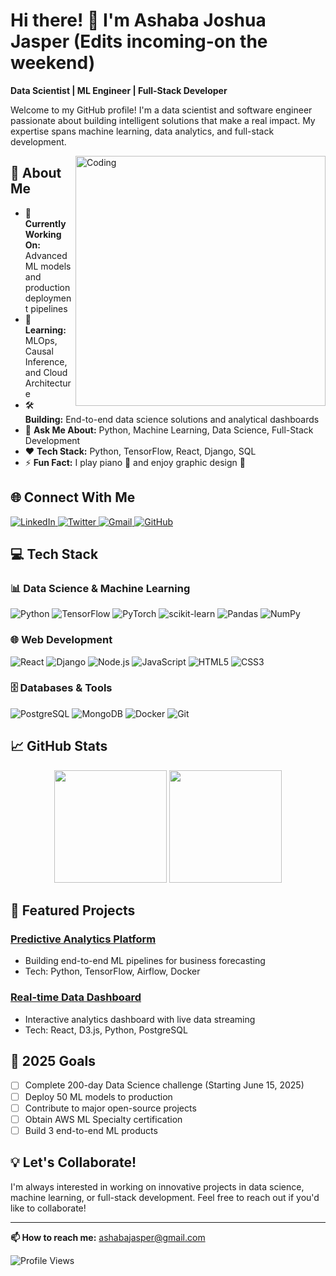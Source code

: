 # Hi there! 👋 I'm Ashaba Joshua Jasper     (Edits incoming-on the weekend)
    
**Data Scientist | ML Engineer  | Full-Stack Developer**   
   
Welcome to my GitHub profile! I'm a data scientist and software engineer passionate about building intelligent solutions that make a real impact. My expertise spans machine learning, data analytics, and full-stack development.

<img align="right" alt="Coding" width="400" src="https://raw.githubusercontent.com/abhisheknaiidu/abhisheknaiidu/master/code.gif" />
  
## 📖 About Me  

- 🔭 **Currently Working On:** Advanced ML models and production deployment pipelines
- 🌱 **Learning:** MLOps, Causal Inference, and Cloud Architecture
- 🛠️ **Building:** End-to-end data science solutions and analytical dashboards
- 💬 **Ask Me About:** Python, Machine Learning, Data Science, Full-Stack Development
- ❤️ **Tech Stack:** Python, TensorFlow, React, Django, SQL
- ⚡ **Fun Fact:** I play piano 🎹 and enjoy graphic design 🎨

## 🌐 Connect With Me

<p align="left">
  <a href="https://www.linkedin.com/in/ashaba-jasper-29621b241/" target="_blank">
    <img src="https://img.shields.io/badge/-LinkedIn-%230077B5?style=for-the-badge&logo=linkedin&logoColor=white" alt="LinkedIn" />
  </a>
  <a href="https://twitter.com/ashaba_jasper" target="_blank">
    <img src="https://img.shields.io/badge/-Twitter-%231DA1F2?style=for-the-badge&logo=twitter&logoColor=white" alt="Twitter" />
  </a>
  <a href="mailto:ashabajasper@gmail.com" target="_blank">
    <img src="https://img.shields.io/badge/-Gmail-%23D14836?style=for-the-badge&logo=gmail&logoColor=white" alt="Gmail" />
  </a>
  <a href="https://github.com/AshabaJasper" target="_blank">
    <img src="https://img.shields.io/badge/-GitHub-%23181717?style=for-the-badge&logo=github&logoColor=white" alt="GitHub" />
  </a>
</p>

## 💻 Tech Stack

### 📊 Data Science & Machine Learning
![Python](https://img.shields.io/badge/Python-3670A0?style=for-the-badge&logo=python&logoColor=ffdd54)
![TensorFlow](https://img.shields.io/badge/TensorFlow-%23FF6F00?style=for-the-badge&logo=TensorFlow&logoColor=white)
![PyTorch](https://img.shields.io/badge/PyTorch-%23EE4C2C?style=for-the-badge&logo=PyTorch&logoColor=white)
![scikit-learn](https://img.shields.io/badge/scikit--learn-%23F7931E?style=for-the-badge&logo=scikit-learn&logoColor=white)
![Pandas](https://img.shields.io/badge/Pandas-%23150458?style=for-the-badge&logo=pandas&logoColor=white)
![NumPy](https://img.shields.io/badge/NumPy-%23013243?style=for-the-badge&logo=numpy&logoColor=white)

### 🌐 Web Development
![React](https://img.shields.io/badge/React-%2320232a?style=for-the-badge&logo=react&logoColor=%2361DAFB)
![Django](https://img.shields.io/badge/Django-%23092E20?style=for-the-badge&logo=django&logoColor=white)
![Node.js](https://img.shields.io/badge/Node.js-6DA55F?style=for-the-badge&logo=node.js&logoColor=white)
![JavaScript](https://img.shields.io/badge/JavaScript-%23323330?style=for-the-badge&logo=javascript&logoColor=%23F7DF1E)
![HTML5](https://img.shields.io/badge/HTML5-%23E34F26?style=for-the-badge&logo=html5&logoColor=white)
![CSS3](https://img.shields.io/badge/CSS3-%231572B6?style=for-the-badge&logo=css3&logoColor=white)

### 🗄️ Databases & Tools
![PostgreSQL](https://img.shields.io/badge/PostgreSQL-%23316192?style=for-the-badge&logo=postgresql&logoColor=white)
![MongoDB](https://img.shields.io/badge/MongoDB-%234ea94b?style=for-the-badge&logo=mongodb&logoColor=white)
![Docker](https://img.shields.io/badge/Docker-%230db7ed?style=for-the-badge&logo=docker&logoColor=white)
![Git](https://img.shields.io/badge/Git-%23F05033?style=for-the-badge&logo=git&logoColor=white)

## 📈 GitHub Stats

<p align="center">
  <img height="180em" src="https://github-readme-stats.vercel.app/api?username=AshabaJasper&show_icons=true&theme=default&include_all_commits=true&count_private=true"/>
  <img height="180em" src="https://github-readme-stats.vercel.app/api/top-langs/?username=AshabaJasper&layout=compact&theme=default"/>
</p>

## 🚀 Featured Projects

### [Predictive Analytics Platform](https://github.com/AshabaJasper)
- Building end-to-end ML pipelines for business forecasting
- Tech: Python, TensorFlow, Airflow, Docker

### [Real-time Data Dashboard](https://github.com/AshabaJasper)
- Interactive analytics dashboard with live data streaming
- Tech: React, D3.js, Python, PostgreSQL

## 🎯 2025 Goals

- [ ] Complete 200-day Data Science challenge (Starting June 15, 2025)
- [ ] Deploy 50 ML models to production
- [ ] Contribute to major open-source projects
- [ ] Obtain AWS ML Specialty certification
- [ ] Build 3 end-to-end ML products

## 💡 Let's Collaborate!

I'm always interested in working on innovative projects in data science, machine learning, or full-stack development. Feel free to reach out if you'd like to collaborate!

---

**📫 How to reach me:** ashabajasper@gmail.com

![Profile Views](https://komarev.com/ghpvc/?username=AshabaJasper&color=blue)
